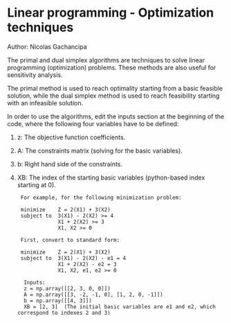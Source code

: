 # Linear programming - Optimization techniques

Author: Nicolas Gachancipa

The primal and dual simplex algorithms are techniques to solve linear programming (optimization) problems. 
These methods are also useful for sensitivity analysis. 

The primal method is used to reach optimality starting from a basic feasible solution, while the dual simplex method is used to reach feasibility starting with an infeasible solution. 

In order to use the algorithms, edit the inputs section at the beginning of the code, where the following four variables have to be defined:

1. z: The objective function coefficients.
2. A: The constraints matrix (solving for the basic variables).
3. b: Right hand side of the constraints.
4. XB: The index of the starting basic variables (python-based index starting at 0).
    
        For example, for the following minimization problem:
        
        minimize    Z = 2(X1) + 3(X2)
        subject to  3(X1) - 2(X2) >= 4
                    X1 + 2(X2) >= 3
                    X1, X2 >= 0
              
        First, convert to standard form:
        
        minimize    Z = 2(X1) + 3(X2)
        subject to  3(X1) - 2(X2) - e1 = 4
                    X1 + 2(X2) - e2 = 3
                    X1, X2, e1, e2 >= 0
         
         Inputs:
         z = np.array([[2, 3, 0, 0]])
         A = np.array([[3, -2, -1, 0], [1, 2, 0, -1]])
         b = np.array([[4, 3]])
         XB = [2, 3]  (The initial basic variables are e1 and e2, which correspond to indexes 2 and 3)
         
      
         
      


